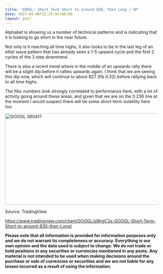 ```yaml
---
title: 'GOOGL: Short Term Short to around 830, then Long / OP'
date: 2017-04-06T22:25:01+00:00
layout: post
---
```

Alphabet is showing us a number of technical patterns and is indicating that it is looking to go short in the near future.

Not only is it reaching all time highs, it also looks to be in the last leg of an elliot wave pattern that has already seen a 1-5 upward cycle and the first 2 cycles of the 3 step downtrend.

There is also a recent trend where in the middle of an upwards rally there will be a slight dip before it rallies upwards again. I think that we are seeing this dip now, which will continue to about 827 (fib 0.32) before rallying back to all time highs.

The fibo numbers look strongly correlated to performance here, with a lot of activity going around these areas, and given that we are on the 0.236 line at the moment I would suspect there will be some short-term volatility here too.

<img loading="lazy" class="alignnone size-full wp-image-1262" src="https://empiahanalysis.files.wordpress.com/2017/04/googl-060417.png?resize=640%2C302" alt="GOOGL 060417" width="640" height="302" data-recalc-dims="1" /> 

Source: TradingView

https://www.tradingview.com/chart/GOOGL/s8trgC3x-GOOGL-Short-Term-Short-to-around-830-then-Long/

**Please note that all information is provided for information purposes only and we do not warrant its completeness or accuracy. Everything is our own opinion and the data used is subject to change. We do not trade or hold positions in any securities or currencies mentioned in any posts. Any material is not intended to be used when making decisions around the purchase or sale of currencies or securities and we are not liable for any losses incurred as a result of using the information.**

&nbsp;